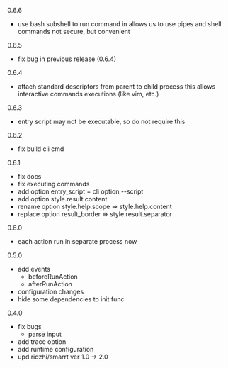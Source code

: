 0.6.6
- use bash subshell to run command in
  allows us to use pipes and shell commands
  not secure, but convenient

0.6.5
- fix bug in previous release (0.6.4)

0.6.4
- attach standard descriptors from parent to child process
  this allows interactive commands executions (like vim, etc.)

0.6.3
- entry script may not be executable, so do not require this

0.6.2
- fix build cli cmd

0.6.1
- fix docs
- fix executing commands
- add option entry_script + cli option --script
- add option style.result.content
- rename option style.help.scope => style.help.content
- replace option result_border => style.result.separator

0.6.0
- each action run in separate process now

0.5.0
- add events
    - beforeRunAction
    - afterRunAction
- configuration changes
- hide some dependencies to init func
    

0.4.0
- fix bugs
    - parse input
- add trace option
- add runtime configuration
- upd ridzhi/smarrt ver 1.0 -> 2.0
